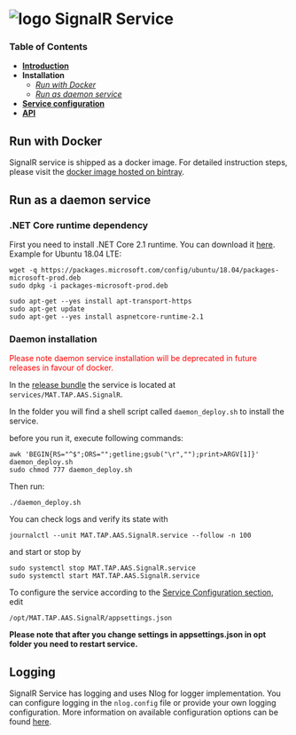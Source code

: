 # ![logo](/Media/branding.png) SignalR Service

### Table of Contents
- [**Introduction**](../README.md)<br>
- **Installation**<br>
  - [*Run with Docker*](#run-with-docker)<br>
  - [*Run as daemon service*](#run-as-a-daemon-service)<br>
- [**Service configuration**](ServiceConfig.md)<br>
- [**API**](API.md)<br>

## Run with Docker

SignalR service is shipped as a docker image. For detailed instruction steps, please visit the [docker image hosted on bintray](https://bintray.com/mclarenappliedtechnologies/mtap/signalr-service#read).

## Run as a daemon service
### .NET Core runtime dependency
First you need to install .NET Core 2.1 runtime. You can download it [here](https://www.microsoft.com/net/download/dotnet-core/2.1). Example for Ubuntu 18.04 LTE: 

```
wget -q https://packages.microsoft.com/config/ubuntu/18.04/packages-microsoft-prod.deb
sudo dpkg -i packages-microsoft-prod.deb

sudo apt-get --yes install apt-transport-https
sudo apt-get update
sudo apt-get --yes install aspnetcore-runtime-2.1
```

### Daemon installation
<span style="color:red">Please note daemon service installation will be deprecated in future releases in favour of docker.</span>

In the [release bundle](https://mclarenappliedtechnologies.zendesk.com/hc/en-us/sections/115000825753-Downloads) the service is located at `services/MAT.TAP.AAS.SignalR`.

In the folder you will find a shell script called `daemon_deploy.sh` to install the service.

before you run it, execute following commands:
```
awk 'BEGIN{RS="^$";ORS="";getline;gsub("\r","");print>ARGV[1]}' daemon_deploy.sh
sudo chmod 777 daemon_deploy.sh
```

Then run:
```
./daemon_deploy.sh
```

You can check logs and verify its state with

```
journalctl --unit MAT.TAP.AAS.SignalR.service --follow -n 100
```


and start or stop by 

```
sudo systemctl stop MAT.TAP.AAS.SignalR.service
sudo systemctl start MAT.TAP.AAS.SignalR.service
```

To configure the service according to the [Service Configuration section](ServiceConfig.md), edit
```
/opt/MAT.TAP.AAS.SignalR/appsettings.json
```

**Please note that after you change settings in appsettings.json in opt folder you need to restart service.**

## Logging

SignalR Service has logging and uses Nlog for logger implementation. You can configure logging in the `nlog.config` file or provide your own logging configuration. More information on available configuration options can be found [here](https://github.com/nlog/nlog/wiki/Configuration-file).

